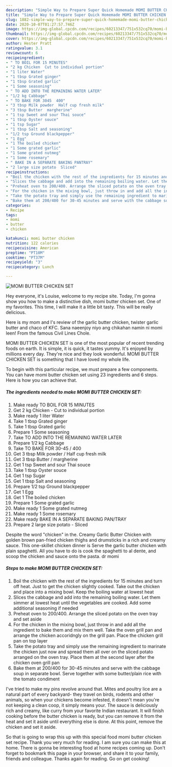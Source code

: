 ```yaml
---
description: "Simple Way to Prepare Super Quick Homemade MOMI BUTTER CHICKEN SET"
title: "Simple Way to Prepare Super Quick Homemade MOMI BUTTER CHICKEN SET"
slug: 1882-simple-way-to-prepare-super-quick-homemade-momi-butter-chicken-set
date: 2020-10-07T01:27:57.746Z
image: https://img-global.cpcdn.com/recipes/60213347/751x532cq70/momi-butter-chicken-set-recipe-main-photo.jpg
thumbnail: https://img-global.cpcdn.com/recipes/60213347/751x532cq70/momi-butter-chicken-set-recipe-main-photo.jpg
cover: https://img-global.cpcdn.com/recipes/60213347/751x532cq70/momi-butter-chicken-set-recipe-main-photo.jpg
author: Hester Pratt
ratingvalue: 3.1
reviewcount: 6
recipeingredient:
- " TO BOIL FOR 15 MINUTES"
- "2 kg Chicken  Cut to individual portion"
- "1 liter Water"
- "1 tbsp Grated ginger"
- "1 tbsp Grated garlic"
- "1 Some seasoning"
- " TO ADD INTO THE REMAINING WATER LATER"
- "1/2 kg Cabbage"
- " TO BAKE FOR 3045  400"
- "3 tbsp Milk powder  Half cup fresh milk"
- "3 tbsp Butter  margherine"
- "1 tsp Sweet and sour Thai souce"
- "1 tbsp Oyster souce"
- "1 tsp Sugar"
- "1 tbsp Salt and seasoning"
- "1/2 tsp Ground blackpepper"
- "1 Egg"
- "1 The boiled chicken"
- "1 Some grated garlic"
- "1 Some grated nutmeg"
- "1 Some rosemary"
- " BAKE IN A SEPARATE BAKING PANTRAY"
- "2 large size potato  Sliced"
recipeinstructions:
- "Boil the chicken with the rest of the ingredients for 15 minutes and turn off heat. Just to get the chicken slightly cooked. Take out the chicken and place into a mixing bowl. Keep the boiling water at lowest heat"
- "Slices the cabbage and add into the remaining boiling water. Let them simmer at lowest heat until the vegetables are cooked. Add some additional seasoning if needed"
- "Preheat oven to 200/400. Arrange the sliced potato on the oven tray and set aside"
- "For the chicken in the mixing bowl, just throw in and add all the ingredient to bake them and mix them well. Take the oven grill pan and arrange the chicken accoridngly on the grill pan. Place the chicken grill pan on top layer"
- "Take the potato tray and simply use the remaining ingredient to marinate the chicken just now and spread them all over on the sliced potato arranged on the oven tray. Place them at the second layer after the chicken oven grill pan"
- "Bake them at 200/400 for 30-45 minutes and serve with the cabbage soup in separate bowl. Serve together with some butter/plain rice with the tomato condiment"
categories:
- Recipe
tags:
- momi
- butter
- chicken

katakunci: momi butter chicken 
nutrition: 122 calories
recipecuisine: American
preptime: "PT10M"
cooktime: "PT37M"
recipeyield: "3"
recipecategory: Lunch

---
```



![MOMI BUTTER CHICKEN SET](https://img-global.cpcdn.com/recipes/60213347/751x532cq70/momi-butter-chicken-set-recipe-main-photo.jpg)

Hey everyone, it's Louise, welcome to my recipe site. Today, I'm gonna show you how to make a distinctive dish, momi butter chicken set. One of my favorites. This time, I will make it a little bit tasty. This will be really delicious.

Here is my mom and I&#39;s review of the garlic butter chicken, twister garlic butter and chaco of KFC. Sana naeenjoy niyo ang chikahan namin ni momi leen! From the famous Civil Lines Chole.

MOMI BUTTER CHICKEN SET is one of the most popular of recent trending foods on earth. It is simple, it is quick, it tastes yummy. It's enjoyed by millions every day. They're nice and they look wonderful. MOMI BUTTER CHICKEN SET is something that I have loved my whole life.


To begin with this particular recipe, we must prepare a few components. You can have momi butter chicken set using 23 ingredients and 6 steps. Here is how you can achieve that.

<!--inarticleads1-->

##### The ingredients needed to make MOMI BUTTER CHICKEN SET:

1. Make ready  TO BOIL FOR 15 MINUTES
1. Get 2 kg Chicken - Cut to individual portion
1. Make ready 1 liter Water
1. Take 1 tbsp Grated ginger
1. Take 1 tbsp Grated garlic
1. Prepare 1 Some seasoning
1. Take  TO ADD INTO THE REMAINING WATER LATER
1. Prepare 1/2 kg Cabbage
1. Take  TO BAKE FOR 30-45 / 400
1. Get 3 tbsp Milk powder / Half cup fresh milk
1. Get 3 tbsp Butter / margherine
1. Get 1 tsp Sweet and sour Thai souce
1. Take 1 tbsp Oyster souce
1. Get 1 tsp Sugar
1. Get 1 tbsp Salt and seasoning
1. Prepare 1/2 tsp Ground blackpepper
1. Get 1 Egg
1. Get 1 The boiled chicken
1. Prepare 1 Some grated garlic
1. Make ready 1 Some grated nutmeg
1. Make ready 1 Some rosemary
1. Make ready  BAKE IN A SEPARATE BAKING PAN/TRAY
1. Prepare 2 large size potato - Sliced


Despite the word &#34;chicken&#34; in the. Creamy Garlic Butter Chicken with golden brown pan-fried chicken thighs and drumsticks in a rich and creamy sauce. This one-skillet chicken dinner is Serve the garlic butter chicken with plain spaghetti. All you have to do is cook the spaghetti to al dente, and scoop the chicken and sauce onto the pasta. dr momi 

<!--inarticleads2-->

##### Steps to make MOMI BUTTER CHICKEN SET:

1. Boil the chicken with the rest of the ingredients for 15 minutes and turn off heat. Just to get the chicken slightly cooked. Take out the chicken and place into a mixing bowl. Keep the boiling water at lowest heat
1. Slices the cabbage and add into the remaining boiling water. Let them simmer at lowest heat until the vegetables are cooked. Add some additional seasoning if needed
1. Preheat oven to 200/400. Arrange the sliced potato on the oven tray and set aside
1. For the chicken in the mixing bowl, just throw in and add all the ingredient to bake them and mix them well. Take the oven grill pan and arrange the chicken accoridngly on the grill pan. Place the chicken grill pan on top layer
1. Take the potato tray and simply use the remaining ingredient to marinate the chicken just now and spread them all over on the sliced potato arranged on the oven tray. Place them at the second layer after the chicken oven grill pan
1. Bake them at 200/400 for 30-45 minutes and serve with the cabbage soup in separate bowl. Serve together with some butter/plain rice with the tomato condiment


I&#39;ve tried to make my pins revolve around that. Mites and poultry lice are a natural part of every backyard- they travel on birds, rodents and other animals, so when your chickens become infested, it doesn&#39;t mean you&#39;re not keeping a clean coop, it simply means your. The sauce is deliciously rich and creamy, like curry from your favorite Indian restaurant. It will finish cooking before the butter chicken is ready, but you can remove it from the heat and set it aside until everything else is done. At this point, remove the chicken and set it aside. 

So that is going to wrap this up with this special food momi butter chicken set recipe. Thank you very much for reading. I am sure you can make this at home. There is gonna be interesting food at home recipes coming up. Don't forget to bookmark this page in your browser, and share it to your family, friends and colleague. Thanks again for reading. Go on get cooking!
